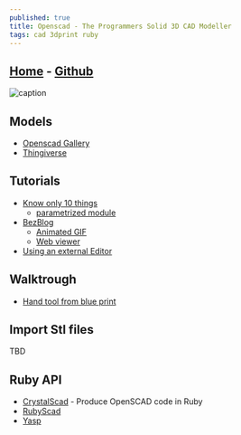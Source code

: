 ```yaml
---
published: true
title: Openscad - The Programmers Solid 3D CAD Modeller
tags: cad 3dprint ruby
---
```

## [Home](http://www.openscad.org/) - [Github](https://github.com/openscad/openscad)

![caption](http://www.openscad.org/assets/img/screenshot.png)

## Models
- [Openscad Gallery](http://www.openscad.org/gallery.html)
- [Thingiverse](https://www.thingiverse.com/search?q=openscad&dwh=185cb2e9c72406d)



## Tutorials
- [Know only 10 things](https://cubehero.com/2013/11/19/know-only-10-things-to-be-dangerous-in-openscad/)
	- [parametrized module](https://cubehero.com/2013/12/18/organizing-your-openscad-code-part-i/)
- [BezBlog](https://scottbezek.blogspot.com/2016/08/openscad-rendering-tricks-part-3-web.html)
	- [Animated GIF](https://scottbezek.blogspot.com/2016/05/openscad-rendering-tricks-part-1.html)
    - [Web viewer](https://scottbezek.blogspot.com/)
- [Using an external Editor](https://en.wikibooks.org/wiki/OpenSCAD_User_Manual/Using_an_external_Editor_with_OpenSCAD)

## Walktrough
- [Hand tool from blue print](https://justinmiller.io/posts/2019/03/14/vw681/)

## Import Stl files

TBD

## Ruby API
- [CrystalScad](https://github.com/jglauche/CrystalScad) - Produce OpenSCAD code in Ruby 
- [RubyScad ](https://www.thingiverse.com/thing:43094/)
- [Yasp](https://github.com/rsheldiii/YASP)

